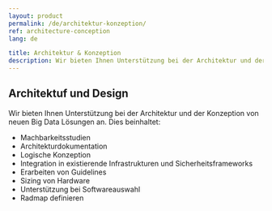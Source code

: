 ```yaml
---
layout: product
permalink: /de/architektur-konzeption/
ref: architecture-conception
lang: de

title: Architektur & Konzeption
description: Wir bieten Ihnen Unterstützung bei der Architektur und der Konzeption von neuen Big Data Lösungen an.
---
```


## Architektuf und Design

Wir bieten Ihnen Unterstützung bei der Architektur und der Konzeption von neuen Big Data Lösungen an. Dies beinhaltet:

* Machbarkeitsstudien
* Architekturdokumentation
* Logische Konzeption
* Integration in existierende Infrastrukturen und Sicherheitsframeworks
* Erarbeiten von Guidelines
* Sizing von Hardware
* Unterstützung bei Softwareauswahl
* Radmap definieren
